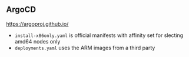 ## ArgoCD
https://argoproj.github.io/

- `install-x86only.yaml` is official manifests with affinity set for slecting amd64 nodes only
- `deployments.yaml` uses the ARM images from a third party
